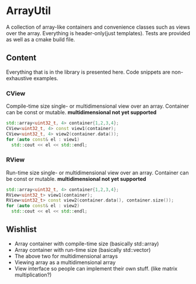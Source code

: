 # ArrayUtil
A collection of array-like containers and convenience classes such as views over the array. Everything is header-only(just templates). Tests are provided as well as a cmake build file.


## Content
Everything that is in the library is presented here. Code snippets are non-exhaustive examples.

### CView
Compile-time size single- or multidimensional view over an array. Container can be const or mutable.
**multidimensional not yet supported**
```c++
std::array<uint32_t, 4> container{1,2,3,4};
CView<uint32_t, 4> const view1(container);
CView<uint32_t, 4> view2(container.data());
for (auto const& el : view1)
  std::cout << el << std::endl;
```

### RView
Run-time size single- or multidimensional view over an array. Container can be const or mutable.
**multidimensional not yet supported**
```c++
std::array<uint32_t, 4> container{1,2,3,4};
RView<uint32_t> view1(container);
RView<uint32_t> const view2(container.data(), container.size());
for (auto const& el : view2)
  std::cout << el << std::endl;
```

## Wishlist
- Array container with compile-time size (basically std::array)
- Array container with run-time size (basically std::vector)
- The above two for multidimensional arrays
- Viewing array as a multidimensional array
- View interface so people can implement their own stuff. (like matrix multiplication?)
